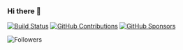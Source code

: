 ### Hi there 👋

<!--
**FaizalProg/FaizalProg** is a ✨ _special_ ✨ repository because its `README.md` (this file) appears on your GitHub profile.

Here are some ideas to get you started:

- 🔭 I’m currently working on ...
- 🌱 I’m currently learning ...
- 👯 I’m looking to collaborate on ...
- 🤔 I’m looking for help with ...
- 💬 Ask me about ...
- 📫 How to reach me: ...
- 😄 Pronouns: ...
- ⚡ Fun fact: ...
-->

[![Build Status](https://img.shields.io/badge/Build-Passing-brightgreen)](link-ke-build)
[![GitHub Contributions](https://img.shields.io/badge/Contributions-100%2B-blue)](link-ke-kontribusi)
[![GitHub Sponsors](https://img.shields.io/badge/Sponsors-5-brightgreen)](link-ke-sponsors)

![Followers](https://img.shields.io/github/followers/FaizalProg?style=social)
